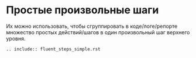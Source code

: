 # Простые произвольные шаги

Их можно использовать, чтобы сгруппировать в коде/логе/репорте множество простых действий/шагов в один произвольный шаг верхнего уровня.

```{eval-rst}
.. include:: fluent_steps_simple.rst
```